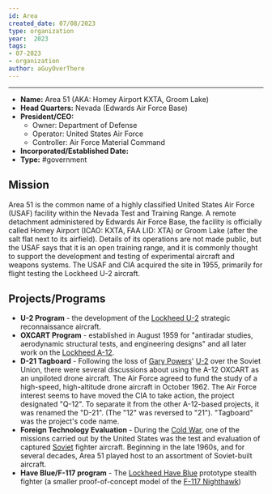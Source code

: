 ```yaml
---
id: Area
created_date: 07/08/2023
type: organization
year:  2023
tags:
- 07-2023
- organization
author: aGuyOverThere
---
```


----

- **Name:** Area 51 (AKA: Homey Airport KXTA, Groom Lake)
- **Head Quarters:** Nevada (Edwards Air Force Base)
- **President/CEO:**
	- Owner: Department of Defense
	- Operator: United States Air Force
	- Controller: Air Force Material Command
- **Incorporated/Established Date:**
- **Type:** #government 

## Mission

Area 51 is the common name of a highly classified United States Air Force (USAF) facility within the Nevada Test and Training Range. A remote detachment administered by Edwards Air Force Base, the facility is officially called Homey Airport (ICAO: KXTA, FAA LID: XTA) or Groom Lake (after the salt flat next to its airfield). Details of its operations are not made public, but the USAF says that it is an open training range, and it is commonly thought to support the development and testing of experimental aircraft and weapons systems. The USAF and CIA acquired the site in 1955, primarily for flight testing the Lockheed U-2 aircraft.

## Projects/Programs

- **U-2 Program** - the development of the [Lockheed U-2](https://en.wikipedia.org/wiki/Lockheed_U-2 "Lockheed U-2") strategic reconnaissance aircraft.
- **OXCART Program** - established in August 1959 for "antiradar studies, aerodynamic structural tests, and engineering designs" and all later work on the [Lockheed A-12](https://en.wikipedia.org/wiki/Lockheed_A-12 "Lockheed A-12").
- **D-21 Tagboard** - Following the loss of [Gary Powers](https://en.wikipedia.org/wiki/Gary_Powers "Gary Powers")' [U-2](https://en.wikipedia.org/wiki/Lockheed_U-2 "Lockheed U-2") over the Soviet Union, there were several discussions about using the A-12 OXCART as an unpiloted drone aircraft. The Air Force agreed to fund the study of a high-speed, high-altitude drone aircraft in October 1962. The Air Force interest seems to have moved the CIA to take action, the project designated "Q-12". To separate it from the other A-12-based projects, it was renamed the "D-21". (The "12" was reversed to "21"). "Tagboard" was the project's code name.
- **Foreign Technology Evaluation** - During the [Cold War](https://en.wikipedia.org/wiki/Cold_War "Cold War"), one of the missions carried out by the United States was the test and evaluation of captured [Soviet](https://en.wikipedia.org/wiki/Soviet_Union "Soviet Union") fighter aircraft. Beginning in the late 1960s, and for several decades, Area 51 played host to an assortment of Soviet-built aircraft.
- **Have Blue/F-117 program** - The [Lockheed Have Blue](https://en.wikipedia.org/wiki/Lockheed_Have_Blue "Lockheed Have Blue") prototype stealth fighter (a smaller proof-of-concept model of the [F-117 Nighthawk](https://en.wikipedia.org/wiki/F-117_Nighthawk "F-117 Nighthawk"))
